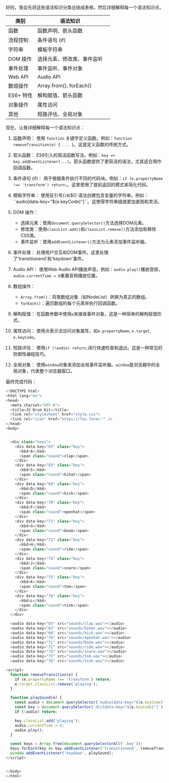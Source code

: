 好的，我会先将这些语法知识分类总结成表格，然后详细解释每一个语法知识点。

| 类别      | 语法知识                    |     |
| ------- | ----------------------- | --- |
| 函数      | 函数声明、箭头函数               |     |
| 流程控制    | 条件语句 (if)               |     |
| 字符串     | 模板字符串                   |     |
| DOM 操作  | 选择元素、修改类、事件监听           |     |
| 事件处理    | 事件监听、事件对象               |     |
| Web API | Audio API               |     |
| 数组操作    | Array.from(), forEach() |     |
| ES6+ 特性 | 解构赋值、箭头函数               |     |
| 对象操作    | 属性访问                    |     |
| 其他      | 短路评估、全局对象               |     |

现在，让我详细解释每一个语法知识点：

1. 函数声明：
   使用 `function` 关键字定义函数。例如：`function removeTransition(e) { ... }`。这是定义函数的传统方式。

2. 箭头函数：
   ES6引入的简洁函数写法。例如：`key => key.addEventListener(...)`。箭头函数提供了更简洁的语法，尤其适合用作回调函数。

3. 条件语句 (if)：
   用于根据条件执行不同的代码块。例如：`if (e.propertyName !== 'transform') return;`。这里使用了提前返回的模式来简化代码。

4. 模板字符串：
   使用反引号(`)和`${}`语法创建包含变量的字符串。例如：``audio[data-key="${e.keyCode}"]``。这使得字符串插值更加直观和灵活。

5. DOM 操作：
   - 选择元素：使用`document.querySelector()`方法选择DOM元素。
   - 修改类：使用`classList.add()`和`classList.remove()`方法添加和移除CSS类。
   - 事件监听：使用`addEventListener()`方法为元素添加事件监听器。

6. 事件处理：
   处理用户交互和DOM事件。这里处理了'transitionend'和'keydown'事件。

7. Audio API：
   使用Web Audio API播放声音。例如：`audio.play()`播放音频，`audio.currentTime = 0`重置音频播放位置。

8. 数组操作：
   - `Array.from()`：将类数组对象（如NodeList）转换为真正的数组。
   - `forEach()`：遍历数组的每个元素并执行回调函数。

9. 解构赋值：
   在函数参数中使用`e`来接收事件对象，这是一种简单的解构赋值形式。

10. 属性访问：
    使用点表示法访问对象属性，如`e.propertyName`, `e.target`, `e.keyCode`。

11. 短路评估：
    使用`if (!audio) return;`进行快速检查和退出。这是一种常见的防御性编程技巧。

12. 全局对象：
    使用`window`对象来添加全局事件监听器。`window`是浏览器中的全局对象，代表整个浏览器窗口。



最终完成代码：
``` js
<!DOCTYPE html>
<html lang="en">
<head>
  <meta charset="UTF-8">
  <title>JS Drum Kit</title>
  <link rel="stylesheet" href="style.css">
  <link rel="icon" href="https://fav.farm/✅" />
</head>
<body>


  <div class="keys">
    <div data-key="65" class="key">
      <kbd>A</kbd>
      <span class="sound">clap</span>
    </div>
    <div data-key="83" class="key">
      <kbd>S</kbd>
      <span class="sound">hihat</span>
    </div>
    <div data-key="68" class="key">
      <kbd>D</kbd>
      <span class="sound">kick</span>
    </div>
    <div data-key="70" class="key">
      <kbd>F</kbd>
      <span class="sound">openhat</span>
    </div>
    <div data-key="71" class="key">
      <kbd>G</kbd>
      <span class="sound">boom</span>
    </div>
    <div data-key="72" class="key">
      <kbd>H</kbd>
      <span class="sound">ride</span>
    </div>
    <div data-key="74" class="key">
      <kbd>J</kbd>
      <span class="sound">snare</span>
    </div>
    <div data-key="75" class="key">
      <kbd>K</kbd>
      <span class="sound">tom</span>
    </div>
    <div data-key="76" class="key">
      <kbd>L</kbd>
      <span class="sound">tink</span>
    </div>
  </div>

  <audio data-key="65" src="sounds/clap.wav"></audio>
  <audio data-key="83" src="sounds/hihat.wav"></audio>
  <audio data-key="68" src="sounds/kick.wav"></audio>
  <audio data-key="70" src="sounds/openhat.wav"></audio>
  <audio data-key="71" src="sounds/boom.wav"></audio>
  <audio data-key="72" src="sounds/ride.wav"></audio>
  <audio data-key="74" src="sounds/snare.wav"></audio>
  <audio data-key="75" src="sounds/tom.wav"></audio>
  <audio data-key="76" src="sounds/tink.wav"></audio>

<script>
  function removeTransition(e) {
    if (e.propertyName !== 'transform') return;
    e.target.classList.remove('playing');
  }

  function playSound(e) {
    const audio = document.querySelector(`audio[data-key="${e.keyCode}"]`);
    const key = document.querySelector(`div[data-key="${e.keyCode}"]`);
    if (!audio) return;

    key.classList.add('playing');
    audio.currentTime = 0;
    audio.play();
  }

  const keys = Array.from(document.querySelectorAll('.key'));
  keys.forEach(key => key.addEventListener('transitionend', removeTransition));
  window.addEventListener('keydown', playSound);
</script>


</body>
</html>

```